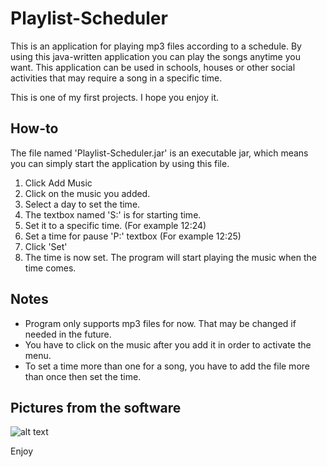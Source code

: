 ﻿# Playlist-Scheduler

This is an application for playing mp3 files according to a schedule. By using this java-written application you can play the songs anytime you want. This application can be used in schools, houses or other social activities that may require a song in a specific time.

This is one of my first projects. I hope you enjoy it. 

## How-to
The file named 'Playlist-Scheduler.jar' is an executable jar, which means you can simply start the application by using this file.

1. Click Add Music
2. Click on the music you added.
3. Select a day to set the time.
4. The textbox named 'S:' is for starting time.
5. Set it to a specific time. (For example 12:24) 
6. Set a time for pause 'P:' textbox (For example 12:25)
7. Click 'Set'
8. The time is now set. The program will start playing the music when the time comes.


## Notes
- Program only supports mp3 files for now. That may be changed if needed in the future.
- You have to click on the music after you add it in order to activate the menu.
- To set a time more than one for a song, you have to add the file more than once then set the time.
 
## Pictures from the software
![alt text](https://github.com/aktasfatih/Playlist-Scheduler/blob/windowShot/Pictures/WindowShot_1.png?raw=true)

 Enjoy
